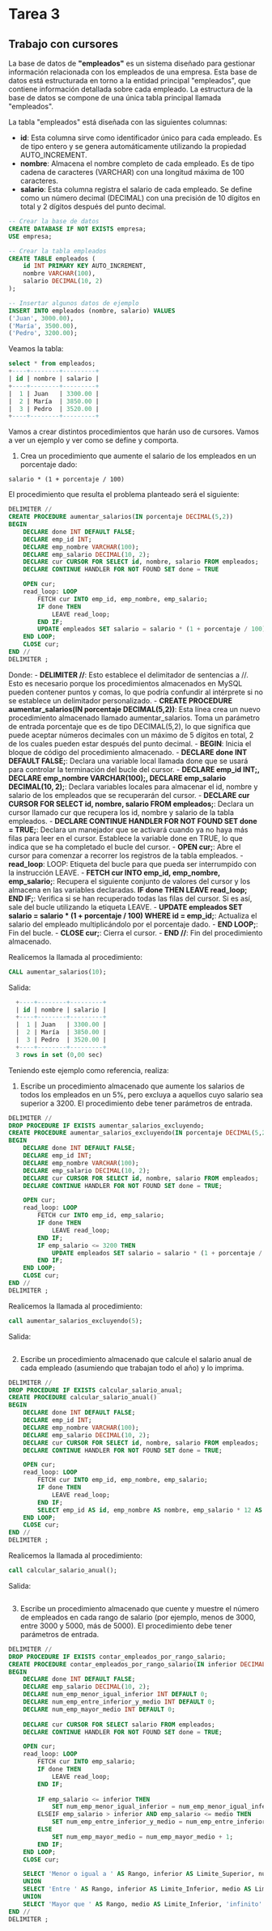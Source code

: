 # Tarea 3
## Trabajo con cursores

La base de datos de __"empleados"__ es un sistema diseñado para gestionar información relacionada con los empleados de una empresa. Esta base de datos está estructurada en torno a la entidad principal "empleados", que contiene información detallada sobre cada empleado. La estructura de la base de datos se compone de una única tabla principal llamada "empleados".

La tabla "empleados" está diseñada con las siguientes columnas:

- __id__: Esta columna sirve como identificador único para cada empleado. Es de tipo entero y se genera automáticamente utilizando la propiedad AUTO_INCREMENT.
- __nombre__: Almacena el nombre completo de cada empleado. Es de tipo cadena de caracteres (VARCHAR) con una longitud máxima de 100 caracteres.
- __salario__: Esta columna registra el salario de cada empleado. Se define como un número decimal (DECIMAL) con una precisión de 10 dígitos en total y 2 dígitos después del punto decimal.

```sql
-- Crear la base de datos
CREATE DATABASE IF NOT EXISTS empresa;
USE empresa;

-- Crear la tabla empleados
CREATE TABLE empleados (
    id INT PRIMARY KEY AUTO_INCREMENT,
    nombre VARCHAR(100),
    salario DECIMAL(10, 2)
);

-- Insertar algunos datos de ejemplo
INSERT INTO empleados (nombre, salario) VALUES
('Juan', 3000.00),
('María', 3500.00),
('Pedro', 3200.00);
```

Veamos la tabla:
```sql
select * from empleados;
+----+--------+---------+
| id | nombre | salario |
+----+--------+---------+
|  1 | Juan   | 3300.00 |
|  2 | María  | 3850.00 |
|  3 | Pedro  | 3520.00 |
+----+--------+---------+
```

Vamos a crear distintos procedimientos que harán uso de cursores. Vamos a ver un ejemplo y ver como se define y comporta.

  1. Crea un procedimiento que aumente el salario de los empleados en un porcentaje dado:
```code
salario * (1 + porcentaje / 100) 
```

El procedimiento que resulta el problema planteado será el siguiente:
```sql
DELIMITER //
CREATE PROCEDURE aumentar_salarios(IN porcentaje DECIMAL(5,2))
BEGIN
    DECLARE done INT DEFAULT FALSE;
    DECLARE emp_id INT;
    DECLARE emp_nombre VARCHAR(100);
    DECLARE emp_salario DECIMAL(10, 2);
    DECLARE cur CURSOR FOR SELECT id, nombre, salario FROM empleados;
    DECLARE CONTINUE HANDLER FOR NOT FOUND SET done = TRUE

    OPEN cur;
    read_loop: LOOP
        FETCH cur INTO emp_id, emp_nombre, emp_salario;
        IF done THEN
            LEAVE read_loop;
        END IF;
        UPDATE empleados SET salario = salario * (1 + porcentaje / 100) WHERE id = emp_id;
    END LOOP;
    CLOSE cur;
END //
DELIMITER ;
```

Donde:
    - __DELIMITER //__: Esto establece el delimitador de sentencias a //. Esto es necesario porque los procedimientos almacenados en MySQL pueden contener puntos y comas, lo que podría confundir al intérprete si no se establece un delimitador personalizado.
    - __CREATE PROCEDURE aumentar_salarios(IN porcentaje DECIMAL(5,2))__: Esta línea crea un nuevo procedimiento almacenado llamado aumentar_salarios. Toma un parámetro de entrada porcentaje que es de tipo DECIMAL(5,2), lo que significa que puede aceptar números decimales con un máximo de 5 dígitos en total, 2 de los cuales pueden estar después del punto decimal.
    - __BEGIN__: Inicia el bloque de código del procedimiento almacenado.
    - __DECLARE done INT DEFAULT FALSE;__: Declara una variable local llamada done que se usará para controlar la terminación del bucle del cursor.
    - __DECLARE emp_id INT;, DECLARE emp_nombre VARCHAR(100);, DECLARE emp_salario DECIMAL(10, 2);__: Declara variables locales para almacenar el id, nombre y salario de los empleados que se recuperarán del cursor.
    - __DECLARE cur CURSOR FOR SELECT id, nombre, salario FROM empleados;__: Declara un cursor llamado cur que recupera los id, nombre y salario de la tabla empleados.
    - __DECLARE CONTINUE HANDLER FOR NOT FOUND SET done = TRUE;__: Declara un manejador que se activará cuando ya no haya más filas para leer en el cursor. Establece la variable done en TRUE, lo que indica que se ha completado el bucle del cursor.
    - __OPEN cur;__: Abre el cursor para comenzar a recorrer los registros de la tabla empleados.
    - __read_loop__: LOOP: Etiqueta del bucle para que pueda ser interrumpido con la instrucción LEAVE.
    - __FETCH cur INTO emp_id, emp_nombre, emp_salario;__: Recupera el siguiente conjunto de valores del cursor y los almacena en las variables declaradas.
    __IF done THEN LEAVE read_loop; END IF;__: Verifica si se han recuperado todas las filas del cursor. Si es así, sale del bucle utilizando la etiqueta LEAVE.
    - __UPDATE empleados SET salario = salario * (1 + porcentaje / 100) WHERE id = emp_id;__: Actualiza el salario del empleado multiplicándolo por el porcentaje dado.
    - __END LOOP;__: Fin del bucle.
    - __CLOSE cur;__: Cierra el cursor.
    - __END //__: Fin del procedimiento almacenado.

Realicemos la llamada al procedimiento:
```sql
CALL aumentar_salarios(10);
```

Salida:
```sql
  +----+--------+---------+
  | id | nombre | salario |
  +----+--------+---------+
  |  1 | Juan   | 3300.00 |
  |  2 | María  | 3850.00 |
  |  3 | Pedro  | 3520.00 |
  +----+--------+---------+
  3 rows in set (0,00 sec)
```

Teniendo este ejemplo como referencia, realiza:

1. Escribe un procedimiento almacenado que aumente los salarios de todos los empleados en un 5%, pero excluya a aquellos cuyo salario sea superior a 3200. El procedimiento debe tener parámetros de entrada.
```sql
DELIMITER //
DROP PROCEDURE IF EXISTS aumentar_salarios_excluyendo;
CREATE PROCEDURE aumentar_salarios_excluyendo(IN porcentaje DECIMAL(5,2))
BEGIN
    DECLARE done INT DEFAULT FALSE;
    DECLARE emp_id INT;
    DECLARE emp_nombre VARCHAR(100);
    DECLARE emp_salario DECIMAL(10, 2);
    DECLARE cur CURSOR FOR SELECT id, nombre, salario FROM empleados;
    DECLARE CONTINUE HANDLER FOR NOT FOUND SET done = TRUE;

    OPEN cur;
    read_loop: LOOP
        FETCH cur INTO emp_id, emp_salario;
        IF done THEN
            LEAVE read_loop;
        END IF;
        IF emp_salario <= 3200 THEN
            UPDATE empleados SET salario = salario * (1 + porcentaje / 100) WHERE id = emp_id;
        END IF;
    END LOOP;
    CLOSE cur;
END //
DELIMITER ;
```

Realicemos la llamada al procedimiento:
```sql
call aumentar_salarios_excluyendo(5);
```

Salida:
```sql

```


2. Escribe un procedimiento almacenado que calcule el salario anual de cada empleado (asumiendo que trabajan todo el año) y lo imprima.
```sql
DELIMITER //
DROP PROCEDURE IF EXISTS calcular_salario_anual;
CREATE PROCEDURE calcular_salario_anual()
BEGIN
    DECLARE done INT DEFAULT FALSE;
    DECLARE emp_id INT;
    DECLARE emp_nombre VARCHAR(100);
    DECLARE emp_salario DECIMAL(10, 2);
    DECLARE cur CURSOR FOR SELECT id, nombre, salario FROM empleados;
    DECLARE CONTINUE HANDLER FOR NOT FOUND SET done = TRUE;

    OPEN cur;
    read_loop: LOOP
        FETCH cur INTO emp_id, emp_nombre, emp_salario;
        IF done THEN
            LEAVE read_loop;
        END IF;
        SELECT emp_id AS id, emp_nombre AS nombre, emp_salario * 12 AS salario_anual;
    END LOOP;
    CLOSE cur;
END //
DELIMITER ;
```

Realicemos la llamada al procedimiento:
```sql
call calcular_salario_anual();
```

Salida:
```sql

```


3. Escribe un procedimiento almacenado que cuente y muestre el número de empleados en cada rango de salario (por ejemplo, menos de 3000, entre 3000 y 5000, más de 5000). El procedimiento debe tener parámetros de entrada.
```sql
DELIMITER //
DROP PROCEDURE IF EXISTS contar_empleados_por_rango_salario;
CREATE PROCEDURE contar_empleados_por_rango_salario(IN inferior DECIMAL(10,2), IN medio DECIMAL(10,2))
BEGIN
    DECLARE done INT DEFAULT FALSE;
    DECLARE emp_salario DECIMAL(10, 2);
    DECLARE num_emp_menor_igual_inferior INT DEFAULT 0;
    DECLARE num_emp_entre_inferior_y_medio INT DEFAULT 0;
    DECLARE num_emp_mayor_medio INT DEFAULT 0;
    
    DECLARE cur CURSOR FOR SELECT salario FROM empleados;
    DECLARE CONTINUE HANDLER FOR NOT FOUND SET done = TRUE;

    OPEN cur;
    read_loop: LOOP
        FETCH cur INTO emp_salario;
        IF done THEN
            LEAVE read_loop;
        END IF;
        
        IF emp_salario <= inferior THEN
            SET num_emp_menor_igual_inferior = num_emp_menor_igual_inferior + 1;
        ELSEIF emp_salario > inferior AND emp_salario <= medio THEN
            SET num_emp_entre_inferior_y_medio = num_emp_entre_inferior_y_medio + 1;
        ELSE
            SET num_emp_mayor_medio = num_emp_mayor_medio + 1;
        END IF;
    END LOOP;
    CLOSE cur;

    SELECT 'Menor o igual a ' AS Rango, inferior AS Limite_Superior, num_emp_menor_igual_inferior AS Num_Empleados
    UNION
    SELECT 'Entre ' AS Rango, inferior AS Limite_Inferior, medio AS Limite_Superior, num_emp_entre_inferior_y_medio AS Num_Empleados
    UNION
    SELECT 'Mayor que ' AS Rango, medio AS Limite_Inferior, 'infinito' AS Limite_Superior, num_emp_mayor_medio AS Num_Empleados;
END //
DELIMITER ;
```